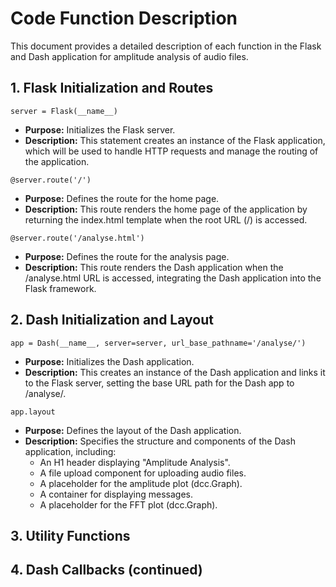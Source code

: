 # Code Function Description
This document provides a detailed description of each function in the Flask and Dash application for amplitude analysis of audio files.
## 1. Flask Initialization and Routes
`server = Flask(__name__)`

- **Purpose:** Initializes the Flask server.
- **Description:** This statement creates an instance of the Flask application, which will be used to handle HTTP requests and manage the routing of the application.
  
`@server.route('/')`
- **Purpose:** Defines the route for the home page.
- **Description:** This route renders the home page of the application by returning the index.html template when the root URL (/) is accessed.

`@server.route('/analyse.html')`
- **Purpose:** Defines the route for the analysis page.
- **Description:** This route renders the Dash application when the /analyse.html URL is accessed, integrating the Dash application into the Flask framework.
## 2. Dash Initialization and Layout
`app = Dash(__name__, server=server, url_base_pathname='/analyse/')`
- **Purpose:** Initializes the Dash application.
- **Description:** This creates an instance of the Dash application and links it to the Flask server, setting the base URL path for the Dash app to /analyse/.

`app.layout`
- **Purpose:** Defines the layout of the Dash application. 
- **Description:** Specifies the structure and components of the Dash application, including:
  - An H1 header displaying "Amplitude Analysis".
  - A file upload component for uploading audio files.
  - A placeholder for the amplitude plot (dcc.Graph).
  - A container for displaying messages.
  - A placeholder for the FFT plot (dcc.Graph).
## 3. Utility Functions
## 4. Dash Callbacks (continued)
